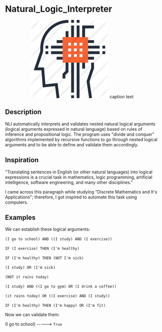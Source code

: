 # Natural_Logic_Interpreter

<p align="center">
<img src="logo.png">
<caption align="bottom">caption text</caption>
</p>

## Description
NLI automatically interprets and validates nested natural logical arguments 
(logical arguments expressed in natural language) based
on rules of inference and propositional logic. The program uses "divide and conquer" algorithms
implemented by recursive functions to go through nested logical arguments and to be able to define
and validate them accordingly.

## Inspiration
"Translating sentences in English (or other natural languages) into logical expressions is a crucial
task in mathematics, logic programming, artificial intelligence, software engineering, and many
other disciplines."

I came across this paragraph while studying "Discrete Mathematics and It's Applications"; therefore, I got inspired
to automate this task using computers.

## Examples
We can establish these logical arguments:

`(I go to school) AND ((I study) AND (I exercise))`

`IF (I exercise) THEN (I'm healthy)`

`IF (I'm healthy) THEN (NOT I'm sick)`

`(I study) OR (I'm sick)`

`(NOT it rains today)`

`(I study) AND ((I go to gym) OR (I drink a coffee))`

`(it rains today) OR ((I exercise) AND (I study))`

`IF (I'm healthy) THEN (I'm happy) OR (I'm fit)`

Now we can validate them:

(I go to school) -----> `True`